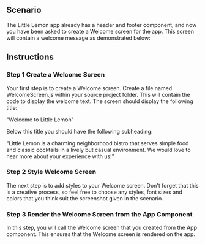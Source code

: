 ## Scenario

The Little Lemon app already has a header and footer component, and now you have been asked to create a Welcome screen for the app. This screen will contain a welcome message as demonstrated below:

## Instructions

### **Step 1** Create a Welcome Screen

Your first step is to create a Welcome screen. Create a file named WelcomeScreen.js within your source project folder. This will contain the code to display the welcome text.
The screen should display the following title:

"Welcome to Little Lemon"

Below this title you should have the following subheading:

"Little Lemon is a charming neighborhood bistro that serves simple food and classic cocktails in a lively but casual environment. We would love to hear more about your experience with us!"

### **Step 2** Style Welcome Screen

The next step is to add styles to your Welcome screen. Don't forget that this is a creative process, so feel free to choose any styles, font sizes and colors that you think suit the screenshot given in the scenario.

### **Step 3** Render the Welcome Screen from the App Component

In this step, you will call the Welcome screen that you created from the App component. This ensures that the Welcome screen is rendered on the app.

